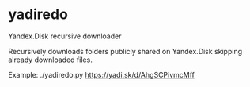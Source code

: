 # yadiredo
Yandex.Disk recursive downloader

Recursively downloads folders publicly shared on Yandex.Disk skipping already downloaded files.

Example: ./yadiredo.py https://yadi.sk/d/AhgSCPivmcMff
